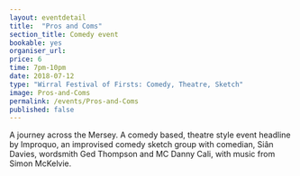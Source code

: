 ```yaml
---
layout: eventdetail
title:  "Pros and Coms"
section_title: Comedy event
bookable: yes
organiser_url:
price: 6
time: 7pm-10pm
date: 2018-07-12
type: "Wirral Festival of Firsts: Comedy, Theatre, Sketch"
image: Pros-and-Coms
permalink: /events/Pros-and-Coms
published: false
---
```


A journey across the Mersey. A comedy based, theatre style event headline by Improquo, an improvised comedy sketch group with comedian, Siân Davies, wordsmith Ged Thompson and MC Danny Cali, with music from Simon McKelvie. 
